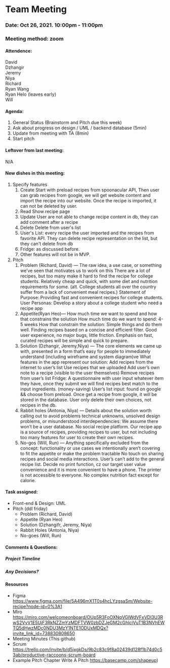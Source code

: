 # Team Meeting
### Date: Oct 26, 2021. 10:00pm - 11:00pm
### Meeting method: zoom

#### Attendence:
David <br>
Dzhangir <br>
Jeremy <br>
Niya <br>
Richard <br>
Ryan Wang <br>
Ryan Helo (leaves early) <br>
Will <br>

#### Agenda:
1. General Status (Brainstorm and Pitch due this week)
2. Ask about progress on design / UML / backend database (5min)
3. Update from meeting with TA (8min)
4. Start pitch

#### Leftover from last meeting:
N/A

#### New dishes in this meeting:
1. Specify features
    1. Create Start with preload recipes from spoonacular API, Then user can grab recipes from google, we will get website content and import the recipe into our website. Once the recipe is imported, it can not be deleted by user.
    2. Read Show recipe page
    3. Update User are not able to change recipe content in db, they can add comment after a recipe
    4. Delete Delete from user's list
    5. User's List: every recipe the user imported and the recipes from favorite API. They can delete recipe representation on the list, but they can't delete from db
    6. Fridge: as discussed before.
    7. Other features will not be in MVP.
2. Pitch
    1. Problem (Richard, David) — The raw idea, a use case, or something we’ve seen that motivates us to work on this
There are a lot of recipes, but too many make it hard to find the recipe for college students. Relatively cheap and quick, with some diet and nutrition requirements for some. (alt. College students all over the country suffer from a lack of convenient meal recipes.)
Statement of Purpose: Providing fast and convenient recipes for college students. 
User Personas: Develop a story about a college student who need a recipe app
    2. Appetite(Ryan Heo)— How much time we want to spend and how that constrains the solution
How much time do we want to spend: 4-5 weeks
How that constrain the solution: Simple things and do them well. Finding recipes based on a concise and efficient filter. Good user experience, no major bugs, little friction. Emphasis on fast, curated recipes will be simple and quick to prepare.
    3. Solution (Dzhangir, Jeremy,Niya) — The core elements we came up with, presented in a form that’s easy for people to immediately understand
(including wireframe and system diagram)ve
What features in the app represent our solution:
Add recipes from the internet to user’s list
Use recipes that we uploaded
Add user’s own note to a recipe (visible to the user themselves)
Remove recipes from user’s list
Fridge: A questionnaire with user input whatever item they have, once they submit we will find recipes best match to the input ingredients. (money-saving)
User’s list input: found on google && choose from preload. Once get a recipe from google, it will be stored in the database. User only delete their own choices, not recipes in the db.
    4. Rabbit holes (Antonia, Niya)  — Details about the solution worth calling out to avoid problems
technical unknowns, unsolved design problems, or misunderstood interdependencies: 
We assume there won’t be a user database. No social recipe platform. Our recipe app is a source of recipes, providing recipes to user, but not including too many features for user to create their own recipes.
    5. No-gos (Will, Run) — Anything specifically excluded from the concept: functionality or use cases we intentionally aren’t covering to fit the appetite or make the problem tractable
No touch on sharing recipes and social media interactions.
User’s can’t add to the general recipe list.
Decide no print function, cz our target user value convenience and it is more convenient to have a phone. The printer is not accessible to everyone.
No complex nutrition fact except for calorie.

#### Task assigned:
* Front-end & Design: UML
* Pitch (ddl friday)
    * Problem (Richard, David)
    * Appetite (Ryan Heo)
    * Solution (Dzhangifr, Jeremy, Niya)
    * Rabbit Holes (Antonia, Niya)
    * No-goes (Will, Run)

#### Comments & Questions:
  
##### Project Timeline

##### Any Decisions?

#### Resources
* Figma https://www.figma.com/file/5A496mX1T0s4hcLYzgsaSm/Website-recipe?node-id=0%3A1
* Miro https://miro.com/welcomeonboard/OUp5R3FoOXNqVGlWdVFxVDl3U3RwS2VvV1E5UjF3RkNZZmYzMDFTVW0zbDZJeGM2cGhlcjVuT1B3NVhEWTQ5dHwzMDc0NDU3MzY1NTE1ODUxMDQx?invite_link_id=738830808650
* Meeting Minutes (This github)
* Scrum https://trello.com/invite/b/d5jxgkDs/9b2c83c9f8a02439d128f1b74d0c53ab/productive-raccoons-scrum-board
* Example Pitch Chapter Write A Pitch https://basecamp.com/shapeup)
